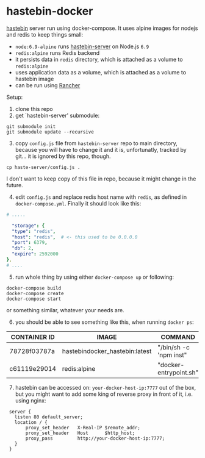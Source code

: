 # hastebin-docker
[hastebin](hastebin.com) server run using docker-compose. It uses alpine images for nodejs and redis to keep things small:

* `node:6.9-alpine` runs [hastebin-server](https://github.com/seejohnrun/haste-server) on Node.js `6.9`
* `redis:alpine` runs Redis backend
* it persists data in `redis` directory, which is attached as a volume to `redis:alpine`
* uses application data as a volume, which is attached as a volume to hastebin image
* can be run using [Rancher](https://github.com/rancher/rancher)

Setup:

1. clone this repo
2. get `hastebin-server' submodule:
  
  ```shell
  git submodule init
  git submodule update --recursive
  ```
  
3. copy `config.js` file from `hastebin-server` repo to main directory, 
because you will have to change it and it is, unfortunatly, tracked by git... it is ignored by this repo, though.
  
  ```shell
  cp haste-server/config.js .
  ```
  I don't want to keep copy of this file in repo, because it might change in the future.
  
4. edit `config.js` and replace redis host name with `redis`, as defined in `docker-compose.yml`. Finally it should look like this:
  
  ```yaml
  # .....
  
    "storage": {
    "type": "redis",
    "host": "redis",  # <- this used to be 0.0.0.0
    "port": 6379,
    "db": 2,
    "expire": 2592000
  },
  # ....
  ```
  
5. run whole thing by using either `docker-compose up` or following:

  ```shell
  docker-compose build
  docker-compose create
  docker-compose start
  ```
  or something similar, whatever your needs are.

6. you should be able to see something like this, when running `docker ps`:

  | CONTAINER ID | IMAGE | COMMAND | CREATED | STATUS | PORTS | NAMES |
  | --- | --- | --- | --- | --- | --- | --- |
  | 78728f03787a | hastebindocker_hastebin:latest | "/bin/sh -c 'npm inst" | 9 minutes ago | Up 9 minutes | 0.0.0.0:7777->7777/tcp | hastebindocker_hastebin_1 |
  | c61119e29014 | redis:alpine | "docker-entrypoint.sh" | 9 minutes ago | Up 9 minutes | 6379/tcp | hastebindocker_redis_1 |
  
7. hastebin can be accessed on: `your-docker-host-ip:7777` out of the box, but you might want to add 
some king of reverse proxy in front of it, i.e. using nginx:
 
 ```nginx
  server {
    listen 80 default_server;
    location / {
        proxy_set_header   X-Real-IP $remote_addr;
        proxy_set_header   Host      $http_host;
        proxy_pass         http://your-docker-host-ip:7777;
    }
  }
  ```
  
